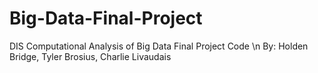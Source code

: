 # Big-Data-Final-Project
DIS Computational Analysis of Big Data Final Project Code \n
By: Holden Bridge, Tyler Brosius, Charlie Livaudais
